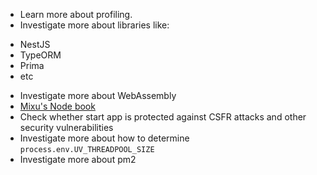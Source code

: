- Learn more about profiling.
- Investigate more about libraries like:
 * NestJS
 * TypeORM
 * Prima
 * etc
- Investigate more about WebAssembly
- [Mixu's Node book](http://book.mixu.net/node/index.html)
- Check whether start app is protected against CSFR attacks and other security vulnerabilities
- Investigate more about how to determine `process.env.UV_THREADPOOL_SIZE`
- Investigate more about pm2